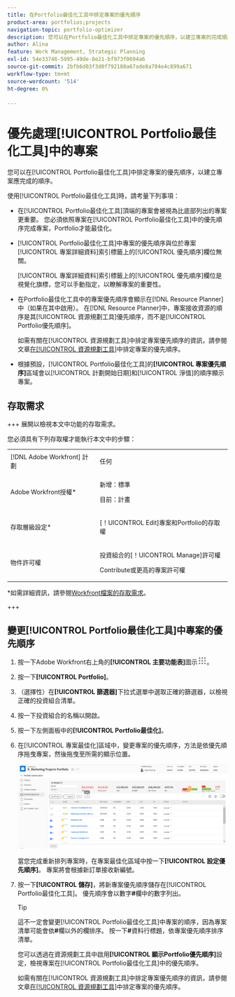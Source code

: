```yaml
---
title: 在Portfolio最佳化工具中排定專案的優先順序
product-area: portfolios;projects
navigation-topic: portfolio-optimizer
description: 您可以在Portfolio最佳化工具中排定專案的優先順序，以建立專案的完成順序。
author: Alina
feature: Work Management, Strategic Planning
exl-id: 54e33746-5995-49de-8e21-bf973f0694a6
source-git-commit: 2bfb6d03f3d0f792180a67ade8a704e4c899a671
workflow-type: tm+mt
source-wordcount: '514'
ht-degree: 0%

---
```


# 優先處理[!UICONTROL Portfolio最佳化工具]中的專案

您可以在[!UICONTROL Portfolio最佳化工具]中排定專案的優先順序，以建立專案應完成的順序。

使用[!UICONTROL Portfolio最佳化工具]時，請考量下列事項：

* 在[!UICONTROL Portfolio最佳化工具]頂端的專案會被視為比底部列出的專案更重要。 您必須依照專案在[!UICONTROL Portfolio最佳化工具]中的優先順序完成專案，Portfolio才能最佳化。
* [!UICONTROL Portfolio最佳化工具]中專案的優先順序與位於專案[!UICONTROL 專案詳細資料]索引標籤上的[!UICONTROL 優先順序]欄位無關。

  [!UICONTROL 專案詳細資料]索引標籤上的[!UICONTROL 優先順序]欄位是視覺化旗標，您可以手動指定，以瞭解專案的重要性。

* 在Portfolio最佳化工具中的專案優先順序會顯示在[!DNL Resource Planner]中（如果在其中啟用）。 在[!DNL Resource Planner]中，專案接收資源的順序是其[!UICONTROL 資源規劃工具]優先順序，而不是[!UICONTROL Portfolio優先順序]。

  如需有關在[!UICONTROL 資源規劃工具]中排定專案優先順序的資訊，請參閱文章[在[!UICONTROL 資源規劃工具]](../../../resource-mgmt/resource-planning/prioritize-projects-resource-planner.md)中排定專案的優先順序。

* 根據預設，[!UICONTROL Portfolio最佳化工具]的&#x200B;**[!UICONTROL 專案優先順序]**&#x200B;區域會以[!UICONTROL 計劃開始日期]和[!UICONTROL 淨值]的順序顯示專案。

## 存取需求

+++ 展開以檢視本文中功能的存取需求。

您必須具有下列存取權才能執行本文中的步驟：

<table style="table-layout:auto"> 
 <col> 
 <col> 
 <tbody> 
  <tr> 
   <td role="rowheader">[!DNL Adobe Workfront] 計劃</td> 
   <td> <p>任何 </p> </td> 
  </tr> 
  <tr> 
   <td role="rowheader">Adobe Workfront授權*</td> 
   <td> <p>新增：標準</p>
   <p>目前：計畫</p> </td> 
  </tr> 
  <tr> 
   <td role="rowheader">存取層級設定*</td> 
   <td> <p>[！UICONTROL Edit]專案和Portfolio的存取權</p></td> 
  </tr> 
  <tr> 
   <td role="rowheader">物件許可權</td> 
   <td> <p>投資組合的[！UICONTROL Manage]許可權</p> <p>Contribute或更高的專案許可權</p>  </td> 
  </tr> 
 </tbody> 
</table>

*如需詳細資訊，請參閱[Workfront檔案的存取需求](/help/quicksilver/administration-and-setup/add-users/access-levels-and-object-permissions/access-level-requirements-in-documentation.md)。

+++

## 變更[!UICONTROL Portfolio最佳化工具]中專案的優先順序

1. 按一下Adobe Workfront右上角的&#x200B;**[!UICONTROL 主要功能表]**&#x200B;圖示![](assets/main-menu-icon.png)。

1. 按一下&#x200B;**[!UICONTROL Portfolio]**。
1. （選擇性）在&#x200B;**[!UICONTROL 篩選器]**&#x200B;下拉式選單中選取正確的篩選器，以檢視正確的投資組合清單。
1. 按一下投資組合的名稱以開啟。
1. 按一下左側面板中的&#x200B;**[!UICONTROL Portfolio最佳化]**。
1. 在[!UICONTROL 專案最佳化]區域中，變更專案的優先順序，方法是依優先順序拖曳專案，然後拖曳至所需的顯示位置。

   ![](assets/portfolio-optimizer-with-projects-nwe-350x89.png)

   當您完成重新排列專案時，在專案最佳化區域中按一下&#x200B;**[!UICONTROL 設定優先順序]**。 專案將會根據新訂單接收新編號。

1. 按一下&#x200B;**[!UICONTROL 儲存]**，將新專案優先順序儲存在[!UICONTROL Portfolio最佳化工具]。 優先順序會以數字&#x200B;**#**&#x200B;欄中的數字列出。

   >[!TIP]
   >
   >這不一定會變更[!UICONTROL Portfolio最佳化工具]中專案的順序，因為專案清單可能會依&#x200B;**#**&#x200B;欄以外的欄排序。 按一下&#x200B;**#**&#x200B;資料行標題，依專案優先順序排序清單。

   您可以透過在資源規劃工具中啟用&#x200B;**[!UICONTROL 顯示Portfolio優先順序]**&#x200B;設定，檢視專案在[!UICONTROL Portfolio最佳化工具]中的優先順序。

   如需有關在[!UICONTROL 資源規劃工具]中排定專案優先順序的資訊，請參閱文章[在[!UICONTROL 資源規劃工具]](../../../resource-mgmt/resource-planning/prioritize-projects-resource-planner.md)中排定專案的優先順序。
